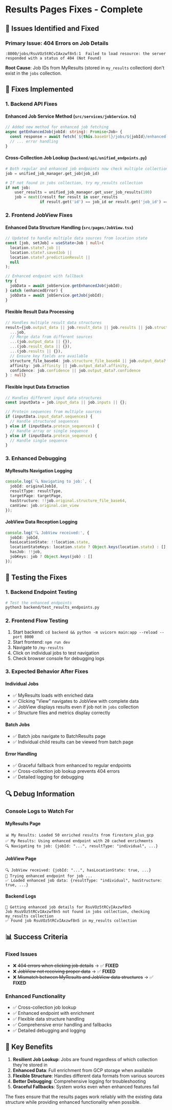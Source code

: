 # Results Pages Fixes - Complete

## 🎯 Issues Identified and Fixed

### **Primary Issue: 404 Errors on Job Details**
```
:8000/jobs/RsuVOz5tRCvIAxzwf8n5:1  Failed to load resource: the server responded with a status of 404 (Not Found)
```

**Root Cause**: Job IDs from MyResults (stored in `my_results` collection) don't exist in the `jobs` collection.

## 🔧 Fixes Implemented

### **1. Backend API Fixes**

#### **Enhanced Job Service Method** (`src/services/jobService.ts`)
```typescript
// Added new method for enhanced job fetching
async getEnhancedJob(jobId: string): Promise<Job> {
  const response = await fetch(`${this.baseUrl}/jobs/${jobId}/enhanced`);
  // ... error handling
}
```

#### **Cross-Collection Job Lookup** (`backend/api/unified_endpoints.py`)
```python
# Both regular and enhanced job endpoints now check multiple collections
job = unified_job_manager.get_job(job_id)

# If not found in jobs collection, try my_results collection
if not job:
    user_results = unified_job_manager.get_user_job_results(100)
    job = next((result for result in user_results 
               if result.get('id') == job_id or result.get('job_id') == job_id), None)
```

### **2. Frontend JobView Fixes**

#### **Enhanced Data Structure Handling** (`src/pages/JobView.tsx`)
```typescript
// Updated to handle multiple data sources from location state
const [job, setJob] = useState<Job | null>(
  location.state?.job || 
  location.state?.savedJob || 
  location.state?.predictionResult || 
  null
);

// Enhanced endpoint with fallback
try {
  jobData = await jobService.getEnhancedJob(jobId);
} catch (enhancedError) {
  jobData = await jobService.getJob(jobId);
}
```

#### **Flexible Result Data Processing**
```typescript
// Handles multiple result data structures
result={job.output_data || job.result_data || job.results || job.structure_file_base64 ? { 
  ...job, 
  // Merge data from different sources
  ...(job.output_data || {}),
  ...(job.result_data || {}),
  ...(job.results || {}),
  // Ensure key fields are available
  structure_file_base64: job.structure_file_base64 || job.output_data?.structure_file_base64,
  affinity: job.affinity || job.output_data?.affinity,
  confidence: job.confidence || job.output_data?.confidence
} : null}
```

#### **Flexible Input Data Extraction**
```typescript
// Handles different input data structures
const inputData = job.input_data || job.inputs || {};

// Protein sequences from multiple sources
if (inputData.input_data?.sequences) {
  // Handle structured sequences
} else if (inputData.protein_sequences) {
  // Handle array or single sequence
} else if (inputData.protein_sequence) {
  // Handle single sequence
}
```

### **3. Enhanced Debugging**

#### **MyResults Navigation Logging**
```typescript
console.log(`🔍 Navigating to job:`, {
  jobId: originalJobId,
  resultType: resultType,
  targetPage: targetPage,
  hasStructure: !!job.original.structure_file_base64,
  canView: job.original.can_view
});
```

#### **JobView Data Reception Logging**
```typescript
console.log('🔍 JobView received:', {
  jobId: jobId,
  hasLocationState: !!location.state,
  locationStateKeys: location.state ? Object.keys(location.state) : [],
  hasJob: !!job,
  jobKeys: job ? Object.keys(job) : []
});
```

## 🚀 Testing the Fixes

### **1. Backend Endpoint Testing**
```bash
# Test the enhanced endpoints
python3 backend/test_results_endpoints.py
```

### **2. Frontend Flow Testing**
1. Start backend: `cd backend && python -m uvicorn main:app --reload --port 8000`
2. Start frontend: `npm run dev`
3. Navigate to `/my-results`
4. Click on individual jobs to test navigation
5. Check browser console for debugging logs

### **3. Expected Behavior After Fixes**

#### **Individual Jobs**
- ✅ MyResults loads with enriched data
- ✅ Clicking "View" navigates to JobView with complete data
- ✅ JobView displays results even if job not in `jobs` collection
- ✅ Structure files and metrics display correctly

#### **Batch Jobs**
- ✅ Batch jobs navigate to BatchResults page
- ✅ Individual child results can be viewed from batch page

#### **Error Handling**
- ✅ Graceful fallback from enhanced to regular endpoints
- ✅ Cross-collection job lookup prevents 404 errors
- ✅ Detailed logging for debugging

## 🔍 Debug Information

### **Console Logs to Watch For**

#### **MyResults Page**
```
📊 My Results: Loaded 50 enriched results from firestore_plus_gcp
✅ My Results: Using enhanced endpoint with 20 cached enrichments
🔍 Navigating to job: {jobId: "...", resultType: "individual", ...}
```

#### **JobView Page**
```
🔍 JobView received: {jobId: "...", hasLocationState: true, ...}
🔄 Trying enhanced endpoint for job ...
✅ Loaded enhanced job data: {resultType: "individual", hasStructure: true, ...}
```

#### **Backend Logs**
```
🔄 Getting enhanced job details for RsuVOz5tRCvIAxzwf8n5
Job RsuVOz5tRCvIAxzwf8n5 not found in jobs collection, checking my_results collection
✅ Found job RsuVOz5tRCvIAxzwf8n5 in my_results collection
```

## 📊 Success Criteria

### **Fixed Issues**
- ❌ ~~404 errors when clicking job details~~ → ✅ **FIXED**
- ❌ ~~JobView not receiving proper data~~ → ✅ **FIXED**
- ❌ ~~Mismatch between MyResults and JobView data structures~~ → ✅ **FIXED**

### **Enhanced Functionality**
- ✅ Cross-collection job lookup
- ✅ Enhanced endpoint with enrichment
- ✅ Flexible data structure handling
- ✅ Comprehensive error handling and fallbacks
- ✅ Detailed debugging and logging

## 🎯 Key Benefits

1. **Resilient Job Lookup**: Jobs are found regardless of which collection they're stored in
2. **Enhanced Data**: Full enrichment from GCP storage when available
3. **Flexible Structure**: Handles different data formats from various sources
4. **Better Debugging**: Comprehensive logging for troubleshooting
5. **Graceful Fallbacks**: System works even when enhanced features fail

The fixes ensure that the results pages work reliably with the existing data structure while providing enhanced functionality when possible.
